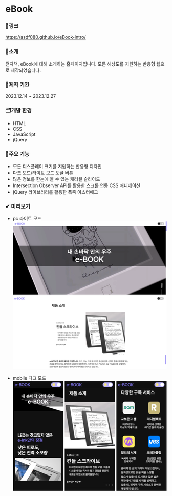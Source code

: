 # eBook

### 🔗링크
https://asdf080.github.io/eBook-intro/

### 🔎소개
전자책, eBook에 대해 소개하는 홈페이지입니다. 
모든 해상도를 지원하는 반응형 웹으로 제작되었습니다.

### 📅제작 기간
2023.12.14 ~ 2023.12.27

### 🗂개발 환경
- HTML
- CSS
- JavaScript
- jQuery

### 🎈주요 기능
- 모든 디스플레이 크기를 지원하는 반응형 디자인
- 다크 모드/라이트 모드 토글 버튼
- 많은 정보를 한눈에 볼 수 있는 캐러셀 슬라이드
- Intersection Observer API를 활용한 스크롤 연동 CSS 애니메이션
- jQuery 라이브러리를 활용한 폭죽 이스터에그

### ✔ 미리보기
- pc 라이트 모드
![preview](./images/preview1.png)
![preview](./images/preview2.png)

- mobile 다크 모드
![preview](./images/preview3.jpg)
